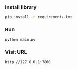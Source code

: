### Install library
```bash
pip install -r requirements.txt
```

### Run
```bash
python main.py
```

### Visit URL
```bash
http://127.0.0.1:7860
```